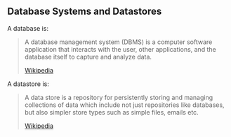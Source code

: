 ## Database Systems and Datastores

A database is:

>A database management system (DBMS) is a computer software application that interacts with the user, other applications, and the database itself to capture and analyze data.
>
> [Wikipedia](https://en.wikipedia.org/wiki/Database)

A datastore is:

>A data store is a repository for persistently storing and managing collections of data which include not just repositories like databases, but also simpler store types such as simple files, emails etc.
>
> [Wikipedia](https://en.wikipedia.org/wiki/Data_store)